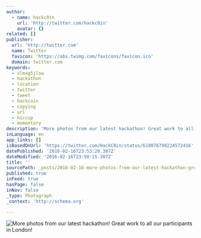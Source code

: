 ```yaml
---
author:
  - name: hackc0in
    url: 'http://twitter.com/hackc0in'
    avatar: {}
related: []
publisher:
  url: 'http://twitter.com'
  name: Twitter
  favicon: 'https://abs.twimg.com/favicons/favicon.ico'
  domain: twitter.com
keywords:
  - vlmxg5jlsw
  - hackathon
  - location
  - twitter
  - tweet
  - hackcoin
  - copying
  - url
  - hiccup
  - momentary
description: 'More photos from our latest hackathon! Great work to all our participants in London!'
inLanguage: en
app_links: []
isBasedOnUrl: 'https://twitter.com/HackC0in/status/618076798224572416'
datePublished: '2016-02-16T23:53:20.387Z'
dateModified: '2016-02-16T23:50:15.307Z'
title: ''
sourcePath: _posts/2016-02-16-more-photos-from-our-latest-hackathon-great-work-to-all-our.md
published: true
inFeed: true
hasPage: false
inNav: false
_type: Photograph
_context: 'http://schema.org'

---
```

![More photos from our latest hackathon&excl; Great work to all our participants in London&excl;](https://pbs.twimg.com/media/CJPZkAQW8AAEYf_.jpg:large)